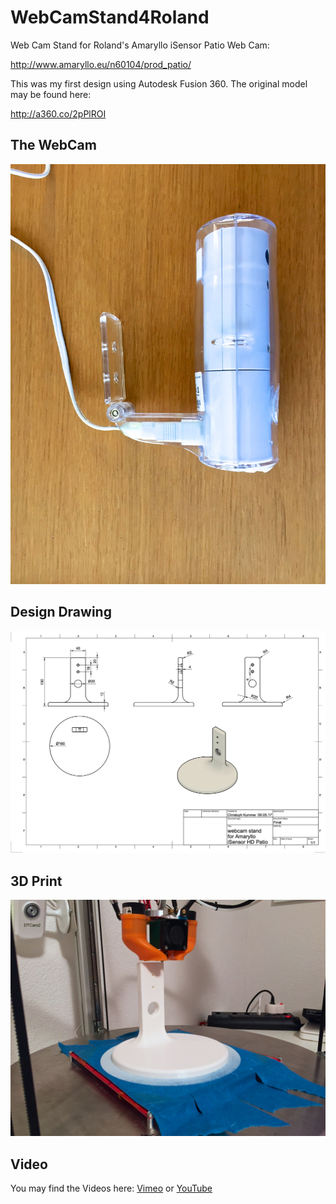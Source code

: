 # WebCamStand4Roland
Web Cam Stand for Roland's Amaryllo iSensor Patio Web Cam: 

   http://www.amaryllo.eu/n60104/prod_patio/

This was my first design using Autodesk Fusion 360. The original model may be found here:

   http://a360.co/2pPlROI

## The WebCam
![The WebCam](WebCamStand4Roland_01.jpg)

## Design Drawing
![Design Drawing](WebCam_Stand_Drawing_v3.png)

## 3D Print
![printing WebCamStand](WebCamStand4Roland_02.jpg)

## Video
You may find the Videos here: [Vimeo](https://vimeo.com/216955916) or [YouTube](https://www.youtube.com/watch?v=sUn45yteBiw)

